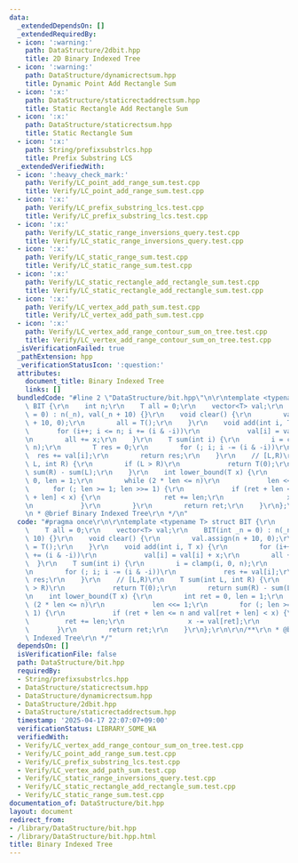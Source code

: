 ```yaml
---
data:
  _extendedDependsOn: []
  _extendedRequiredBy:
  - icon: ':warning:'
    path: DataStructure/2dbit.hpp
    title: 2D Binary Indexed Tree
  - icon: ':warning:'
    path: DataStructure/dynamicrectsum.hpp
    title: Dynamic Point Add Rectangle Sum
  - icon: ':x:'
    path: DataStructure/staticrectaddrectsum.hpp
    title: Static Rectangle Add Rectangle Sum
  - icon: ':x:'
    path: DataStructure/staticrectsum.hpp
    title: Static Rectangle Sum
  - icon: ':x:'
    path: String/prefixsubstrlcs.hpp
    title: Prefix Substring LCS
  _extendedVerifiedWith:
  - icon: ':heavy_check_mark:'
    path: Verify/LC_point_add_range_sum.test.cpp
    title: Verify/LC_point_add_range_sum.test.cpp
  - icon: ':x:'
    path: Verify/LC_prefix_substring_lcs.test.cpp
    title: Verify/LC_prefix_substring_lcs.test.cpp
  - icon: ':x:'
    path: Verify/LC_static_range_inversions_query.test.cpp
    title: Verify/LC_static_range_inversions_query.test.cpp
  - icon: ':x:'
    path: Verify/LC_static_range_sum.test.cpp
    title: Verify/LC_static_range_sum.test.cpp
  - icon: ':x:'
    path: Verify/LC_static_rectangle_add_rectangle_sum.test.cpp
    title: Verify/LC_static_rectangle_add_rectangle_sum.test.cpp
  - icon: ':x:'
    path: Verify/LC_vertex_add_path_sum.test.cpp
    title: Verify/LC_vertex_add_path_sum.test.cpp
  - icon: ':x:'
    path: Verify/LC_vertex_add_range_contour_sum_on_tree.test.cpp
    title: Verify/LC_vertex_add_range_contour_sum_on_tree.test.cpp
  _isVerificationFailed: true
  _pathExtension: hpp
  _verificationStatusIcon: ':question:'
  attributes:
    document_title: Binary Indexed Tree
    links: []
  bundledCode: "#line 2 \"DataStructure/bit.hpp\"\n\r\ntemplate <typename T> struct\
    \ BIT {\r\n    int n;\r\n    T all = 0;\r\n    vector<T> val;\r\n    BIT(int _n\
    \ = 0) : n(_n), val(_n + 10) {}\r\n    void clear() {\r\n        val.assign(n\
    \ + 10, 0);\r\n        all = T();\r\n    }\r\n    void add(int i, T x) {\r\n \
    \       for (i++; i <= n; i += (i & -i))\r\n            val[i] = val[i] + x;\r\
    \n        all += x;\r\n    }\r\n    T sum(int i) {\r\n        i = clamp(i, 0,\
    \ n);\r\n        T res = 0;\r\n        for (; i; i -= (i & -i))\r\n          \
    \  res += val[i];\r\n        return res;\r\n    }\r\n    // [L,R)\r\n    T sum(int\
    \ L, int R) {\r\n        if (L > R)\r\n            return T(0);\r\n        return\
    \ sum(R) - sum(L);\r\n    }\r\n    int lower_bound(T x) {\r\n        int ret =\
    \ 0, len = 1;\r\n        while (2 * len <= n)\r\n            len <<= 1;\r\n  \
    \      for (; len >= 1; len >>= 1) {\r\n            if (ret + len <= n and val[ret\
    \ + len] < x) {\r\n                ret += len;\r\n                x -= val[ret];\r\
    \n            }\r\n        }\r\n        return ret;\r\n    }\r\n};\r\n\r\n/**\r\
    \n * @brief Binary Indexed Tree\r\n */\n"
  code: "#pragma once\r\n\r\ntemplate <typename T> struct BIT {\r\n    int n;\r\n\
    \    T all = 0;\r\n    vector<T> val;\r\n    BIT(int _n = 0) : n(_n), val(_n +\
    \ 10) {}\r\n    void clear() {\r\n        val.assign(n + 10, 0);\r\n        all\
    \ = T();\r\n    }\r\n    void add(int i, T x) {\r\n        for (i++; i <= n; i\
    \ += (i & -i))\r\n            val[i] = val[i] + x;\r\n        all += x;\r\n  \
    \  }\r\n    T sum(int i) {\r\n        i = clamp(i, 0, n);\r\n        T res = 0;\r\
    \n        for (; i; i -= (i & -i))\r\n            res += val[i];\r\n        return\
    \ res;\r\n    }\r\n    // [L,R)\r\n    T sum(int L, int R) {\r\n        if (L\
    \ > R)\r\n            return T(0);\r\n        return sum(R) - sum(L);\r\n    }\r\
    \n    int lower_bound(T x) {\r\n        int ret = 0, len = 1;\r\n        while\
    \ (2 * len <= n)\r\n            len <<= 1;\r\n        for (; len >= 1; len >>=\
    \ 1) {\r\n            if (ret + len <= n and val[ret + len] < x) {\r\n       \
    \         ret += len;\r\n                x -= val[ret];\r\n            }\r\n \
    \       }\r\n        return ret;\r\n    }\r\n};\r\n\r\n/**\r\n * @brief Binary\
    \ Indexed Tree\r\n */"
  dependsOn: []
  isVerificationFile: false
  path: DataStructure/bit.hpp
  requiredBy:
  - String/prefixsubstrlcs.hpp
  - DataStructure/staticrectsum.hpp
  - DataStructure/dynamicrectsum.hpp
  - DataStructure/2dbit.hpp
  - DataStructure/staticrectaddrectsum.hpp
  timestamp: '2025-04-17 22:07:07+09:00'
  verificationStatus: LIBRARY_SOME_WA
  verifiedWith:
  - Verify/LC_vertex_add_range_contour_sum_on_tree.test.cpp
  - Verify/LC_point_add_range_sum.test.cpp
  - Verify/LC_prefix_substring_lcs.test.cpp
  - Verify/LC_vertex_add_path_sum.test.cpp
  - Verify/LC_static_range_inversions_query.test.cpp
  - Verify/LC_static_rectangle_add_rectangle_sum.test.cpp
  - Verify/LC_static_range_sum.test.cpp
documentation_of: DataStructure/bit.hpp
layout: document
redirect_from:
- /library/DataStructure/bit.hpp
- /library/DataStructure/bit.hpp.html
title: Binary Indexed Tree
---
```

